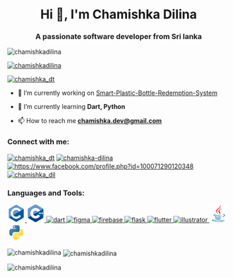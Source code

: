 <h1 align="center">Hi 👋, I'm Chamishka Dilina</h1>
<h3 align="center">A passionate software developer from Sri lanka</h3>

<p align="left"> <img src="https://komarev.com/ghpvc/?username=chamishkadilina&label=Profile%20views&color=0e75b6&style=flat" alt="chamishkadilina" /> </p>

<p align="left"> <a href="https://github.com/ryo-ma/github-profile-trophy"><img src="https://github-profile-trophy.vercel.app/?username=chamishkadilina" alt="chamishkadilina" /></a> </p>

<p align="left"> <a href="https://twitter.com/chamishka_dt" target="blank"><img src="https://img.shields.io/twitter/follow/chamishka_dt?logo=twitter&style=for-the-badge" alt="chamishka_dt" /></a> </p>

- 🔭 I’m currently working on [Smart-Plastic-Bottle-Redemption-System](https://github.com/chamishkadilina/Smart-Plastic-Bottle-Redemption-System.git)

- 🌱 I’m currently learning **Dart, Python**

- 📫 How to reach me **chamishka.dev@gmail.com**

<h3 align="left">Connect with me:</h3>
<p align="left">
<a href="https://twitter.com/chamishka_dt" target="blank"><img align="center" src="https://raw.githubusercontent.com/rahuldkjain/github-profile-readme-generator/master/src/images/icons/Social/twitter.svg" alt="chamishka_dt" height="30" width="40" /></a>
<a href="https://linkedin.com/in/chamishka-dilina" target="blank"><img align="center" src="https://raw.githubusercontent.com/rahuldkjain/github-profile-readme-generator/master/src/images/icons/Social/linked-in-alt.svg" alt="chamishka-dilina" height="30" width="40" /></a>
<a href="https://fb.com/https://www.facebook.com/profile.php?id=100071290120348" target="blank"><img align="center" src="https://raw.githubusercontent.com/rahuldkjain/github-profile-readme-generator/master/src/images/icons/Social/facebook.svg" alt="https://www.facebook.com/profile.php?id=100071290120348" height="30" width="40" /></a>
<a href="https://instagram.com/chamishka_dil" target="blank"><img align="center" src="https://raw.githubusercontent.com/rahuldkjain/github-profile-readme-generator/master/src/images/icons/Social/instagram.svg" alt="chamishka_dil" height="30" width="40" /></a>
</p>

<h3 align="left">Languages and Tools:</h3>
<p align="left"> <a href="https://www.cprogramming.com/" target="_blank" rel="noreferrer"> <img src="https://raw.githubusercontent.com/devicons/devicon/master/icons/c/c-original.svg" alt="c" width="40" height="40"/> </a> <a href="https://www.w3schools.com/cpp/" target="_blank" rel="noreferrer"> <img src="https://raw.githubusercontent.com/devicons/devicon/master/icons/cplusplus/cplusplus-original.svg" alt="cplusplus" width="40" height="40"/> </a> <a href="https://dart.dev" target="_blank" rel="noreferrer"> <img src="https://www.vectorlogo.zone/logos/dartlang/dartlang-icon.svg" alt="dart" width="40" height="40"/> </a> <a href="https://www.figma.com/" target="_blank" rel="noreferrer"> <img src="https://www.vectorlogo.zone/logos/figma/figma-icon.svg" alt="figma" width="40" height="40"/> </a> <a href="https://firebase.google.com/" target="_blank" rel="noreferrer"> <img src="https://www.vectorlogo.zone/logos/firebase/firebase-icon.svg" alt="firebase" width="40" height="40"/> </a> <a href="https://flask.palletsprojects.com/" target="_blank" rel="noreferrer"> <img src="https://www.vectorlogo.zone/logos/pocoo_flask/pocoo_flask-icon.svg" alt="flask" width="40" height="40"/> </a> <a href="https://flutter.dev" target="_blank" rel="noreferrer"> <img src="https://www.vectorlogo.zone/logos/flutterio/flutterio-icon.svg" alt="flutter" width="40" height="40"/> </a> <a href="https://www.adobe.com/in/products/illustrator.html" target="_blank" rel="noreferrer"> <img src="https://www.vectorlogo.zone/logos/adobe_illustrator/adobe_illustrator-icon.svg" alt="illustrator" width="40" height="40"/> </a> <a href="https://www.java.com" target="_blank" rel="noreferrer"> <img src="https://raw.githubusercontent.com/devicons/devicon/master/icons/java/java-original.svg" alt="java" width="40" height="40"/> </a> <a href="https://www.python.org" target="_blank" rel="noreferrer"> <img src="https://raw.githubusercontent.com/devicons/devicon/master/icons/python/python-original.svg" alt="python" width="40" height="40"/> </a> </p>

<p><img align="left" src="https://github-readme-stats.vercel.app/api/top-langs?username=chamishkadilina&show_icons=true&locale=en&layout=compact" alt="chamishkadilina" /></p>

<p>&nbsp;<img align="center" src="https://github-readme-stats.vercel.app/api?username=chamishkadilina&show_icons=true&locale=en" alt="chamishkadilina" /></p>

<p><img align="center" src="https://github-readme-streak-stats.herokuapp.com/?user=chamishkadilina&" alt="chamishkadilina" /></p>

